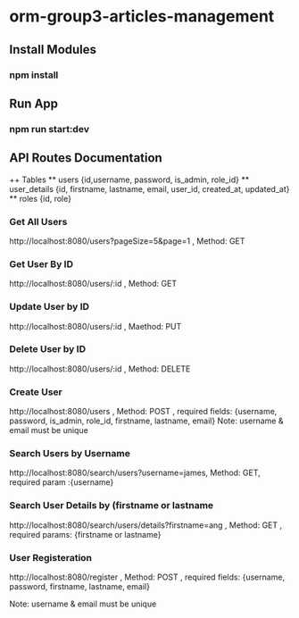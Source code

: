 # orm-group3-articles-management

## Install Modules
### npm install

## Run App
### npm run start:dev

## API Routes Documentation
++ Tables
** users {id,username, password, is_admin, role_id}
** user_details {id, firstname, lastname, email, user_id, created_at, updated_at}
** roles {id, role}

### Get All Users
http://localhost:8080/users?pageSize=5&page=1 , Method: GET

### Get User By ID
http://localhost:8080/users/:id , Method: GET

### Update User by ID
http://localhost:8080/users/:id , Maethod: PUT

### Delete User by ID
http://localhost:8080/users/:id , Method: DELETE

### Create User
http://localhost:8080/users , Method: POST , 
required fields: {username, password, is_admin, role_id, firstname, lastname, email}
Note: username & email must be unique

### Search Users by Username
http://localhost:8080/search/users?username=james, Method: GET, required param :{username}

### Search User Details by (firstname or lastname
http://localhost:8080/search/users/details?firstname=ang , Method: GET , required params: {firstname or lastname}

### User Registeration
http://localhost:8080/register , Method: POST , required fields: {username, password, firstname, lastname, email}

Note: username & email must be unique
